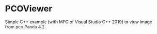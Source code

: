 # PCOViewer
Simple C++ example (with MFC of Visual Studio C++ 2019) to view image from pco.Panda 4.2 
